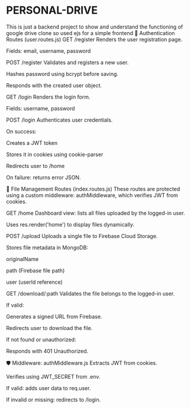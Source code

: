 # PERSONAL-DRIVE
This is just a backend project to show and understand the functioning of google drive clone so used ejs for a simple frontend
🔐 Authentication Routes (user.routes.js)
GET /register
Renders the user registration page.

Fields: email, username, password

POST /register
Validates and registers a new user.

Hashes password using bcrypt before saving.

Responds with the created user object.

GET /login
Renders the login form.

Fields: username, password

POST /login
Authenticates user credentials.

On success:

Creates a JWT token

Stores it in cookies using cookie-parser

Redirects user to /home

On failure: returns error JSON.

📂 File Management Routes (index.routes.js)
These routes are protected using a custom middleware: authMiddleware, which verifies JWT from cookies.

GET /home
Dashboard view: lists all files uploaded by the logged-in user.

Uses res.render('home') to display files dynamically.

POST /upload
Uploads a single file to Firebase Cloud Storage.

Stores file metadata in MongoDB:

originalName

path (Firebase file path)

user (userId reference)

GET /download/:path
Validates the file belongs to the logged-in user.

If valid:

Generates a signed URL from Firebase.

Redirects user to download the file.

If not found or unauthorized:

Responds with 401 Unauthorized.

🛡️ Middleware: authMiddleware.js
Extracts JWT from cookies.

Verifies using JWT_SECRET from .env.

If valid: adds user data to req.user.

If invalid or missing: redirects to /login.

